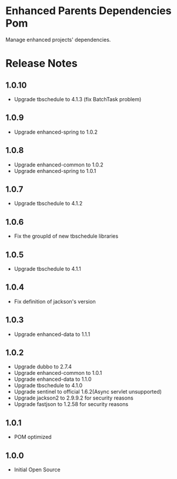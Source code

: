 # Enhanced Parents Dependencies Pom
Manage enhanced projects' dependencies.

# Release Notes
## 1.0.10
* Upgrade tbschedule to 4.1.3 (fix BatchTask problem)

## 1.0.9
* Upgrade enhanced-spring to 1.0.2

## 1.0.8
* Upgrade enhanced-common to 1.0.2
* Upgrade enhanced-spring to 1.0.1

## 1.0.7
* Upgrade tbschedule to 4.1.2

## 1.0.6
* Fix the groupId of new tbschedule libraries

## 1.0.5
* Upgrade tbschedule to 4.1.1

## 1.0.4
* Fix definition of jackson's version

## 1.0.3
* Upgrade enhanced-data to 1.1.1

## 1.0.2
* Upgrade dubbo to 2.7.4
* Upgrade enhanced-common to 1.0.1
* Upgrade enhanced-data to 1.1.0
* Upgrade tbschedule to 4.1.0
* Upgrade sentinel to official 1.6.2(Async servlet unsupported)
* Upgrade jackson2 to 2.9.9.2 for security reasons
* Upgrade fastjson to 1.2.58 for security reasons

## 1.0.1
* POM optimized

## 1.0.0
* Initial Open Source



